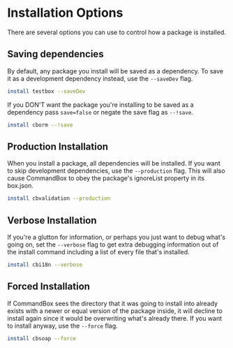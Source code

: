 # Installation Options

There are several options you can use to control how a package is installed.

## Saving dependencies

By default, any package you install will be saved as a dependency. To save it as a development dependency instead, use the `--saveDev` flag.

```bash
install testbox --saveDev
```

If you DON'T want the package you're installing to be saved as a dependency pass `save=false` or negate the save flag as `--!save`.

```bash
install cborm --!save
```

## Production Installation

When you install a package, all dependencies will be installed. If you want to skip development dependencies, use the `--production` flag. This will also cause CommandBox to obey the package's ignoreList property in its box.json.

```bash
install cbvalidation --production
```

## Verbose Installation

If you're a glutton for information, or perhaps you just want to debug what's going on, set the `--verbose` flag to get extra debugging information out of the install command including a list of every file that's installed.

```bash
install cbi18n --verbose
```

## Forced Installation

If CommandBox sees the directory that it was going to install into already exists with a newer or equal version of the package inside, it will decline to install again since it would be overwriting what's already there. If you want to install anyway, use the `--force` flag.

```bash
install cbsoap --force
```

